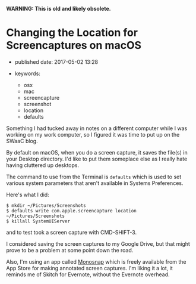 **WARNING: This is old and likely obsolete.**

Changing the Location for Screencaptures on macOS
=================================================

-   published date: 2017-05-02 13:28
-   keywords:

    -   osx
    -   mac
    -   screencapture
    -   screenshot
    -   location
    -   defaults

Something I had tucked away in notes on a different computer while I was working on my work computer, so I figured it was time to put up on the SWaaC blog.

By default on macOS, when you do a screen capture, it saves the file(s) in your Desktop directory. I\'d like to put them someplace else as I really hate having cluttered up desktops.

The command to use from the Terminal is `defaults` which is used to set various system parameters that aren\'t available in Systems Preferences.

Here\'s what I did:

``` {.shell-script}
$ mkdir ~/Pictures/Screenshots
$ defaults write com.apple.screencapture location ~/Pictures/Screenshots
$ killall SystemUIServer
```

and to test took a screen capture with CMD-SHIFT-3.

I considered saving the screen captures to my Google Drive, but that might prove to be a problem at some point down the road.

Also, I\'m using an app called [Monosnap](https://monosnap.com/welcome) which is freely available from the App Store for making annotated screen captures. I\'m liking it a lot, it reminds me of Skitch for Evernote, without the Evernote overhead.
